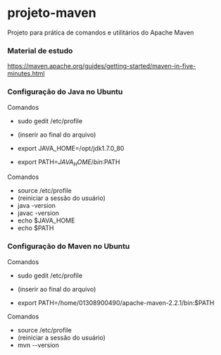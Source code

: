 # projeto-maven
Projeto para prática de comandos e utilitários do Apache Maven

### Material de estudo
https://maven.apache.org/guides/getting-started/maven-in-five-minutes.html
  
### Configuração do Java no Ubuntu
Comandos  
- sudo gedit /etc/profile  
  
- (inserir ao final do arquivo)  
- export JAVA_HOME=/opt/jdk1.7.0_80  
- export PATH=$JAVA_HOME/bin:$PATH  

Comandos  
- source /etc/profile 
- (reiniciar a sessão do usuário)    
- java -version  
- javac -version  
- echo $JAVA_HOME  
- echo $PATH  
  
### Configuração do Maven no Ubuntu
Comandos  
- sudo gedit /etc/profile  
  
- (inserir ao final do arquivo)   
- export PATH=/home/01308900490/apache-maven-2.2.1/bin:$PATH  
  
Comandos    
- source /etc/profile  
- (reiniciar a sessão do usuário)   
- mvn --version  

